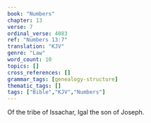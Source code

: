 ```yaml
---
book: "Numbers"
chapter: 13
verse: 7
ordinal_verse: 4083
ref: "Numbers 13:7"
translation: "KJV"
genre: "Law"
word_count: 10
topics: []
cross_references: []
grammar_tags: [genealogy-structure]
thematic_tags: []
tags: ["Bible","KJV","Numbers"]
---
```

Of the tribe of Issachar, Igal the son of Joseph.
